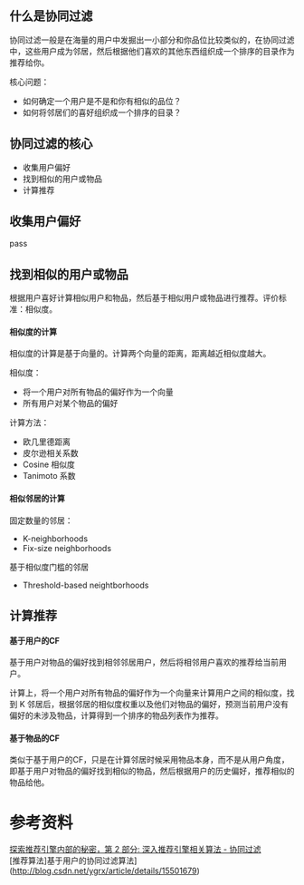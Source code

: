 ## 什么是协同过滤

协同过滤一般是在海量的用户中发掘出一小部分和你品位比较类似的，在协同过滤中，这些用户成为邻居，然后根据他们喜欢的其他东西组织成一个排序的目录作为推荐给你。

核心问题：

* 如何确定一个用户是不是和你有相似的品位？
* 如何将邻居们的喜好组织成一个排序的目录？

## 协同过滤的核心

* 收集用户偏好
* 找到相似的用户或物品
* 计算推荐

## 收集用户偏好

pass

## 找到相似的用户或物品

根据用户喜好计算相似用户和物品，然后基于相似用户或物品进行推荐。评价标准：相似度。

#### 相似度的计算

相似度的计算是基于向量的。计算两个向量的距离，距离越近相似度越大。

相似度：

* 将一个用户对所有物品的偏好作为一个向量
* 所有用户对某个物品的偏好

计算方法：

* 欧几里德距离
* 皮尔逊相关系数
* Cosine 相似度
* Tanimoto 系数

#### 相似邻居的计算

固定数量的邻居：

* K-neighborhoods
* Fix-size neighborhoods

基于相似度门槛的邻居

* Threshold-based neightborhoods

## 计算推荐

#### 基于用户的CF

基于用户对物品的偏好找到相邻邻居用户，然后将相邻用户喜欢的推荐给当前用户。

计算上，将一个用户对所有物品的偏好作为一个向量来计算用户之间的相似度，找到 K 邻居后，根据邻居的相似度权重以及他们对物品的偏好，预测当前用户没有偏好的未涉及物品，计算得到一个排序的物品列表作为推荐。

#### 基于物品的CF

类似于基于用户的CF，只是在计算邻居时候采用物品本身，而不是从用户角度，即基于用户对物品的偏好找到相似的物品，然后根据用户的历史偏好，推荐相似的物品给他。

# 参考资料

[探索推荐引擎内部的秘密，第 2 部分: 深入推荐引擎相关算法 - 协同过滤](https://www.ibm.com/developerworks/cn/web/1103_zhaoct_recommstudy2/)  
[推荐算法]基于用户的协同过滤算法](http://blog.csdn.net/ygrx/article/details/15501679)

